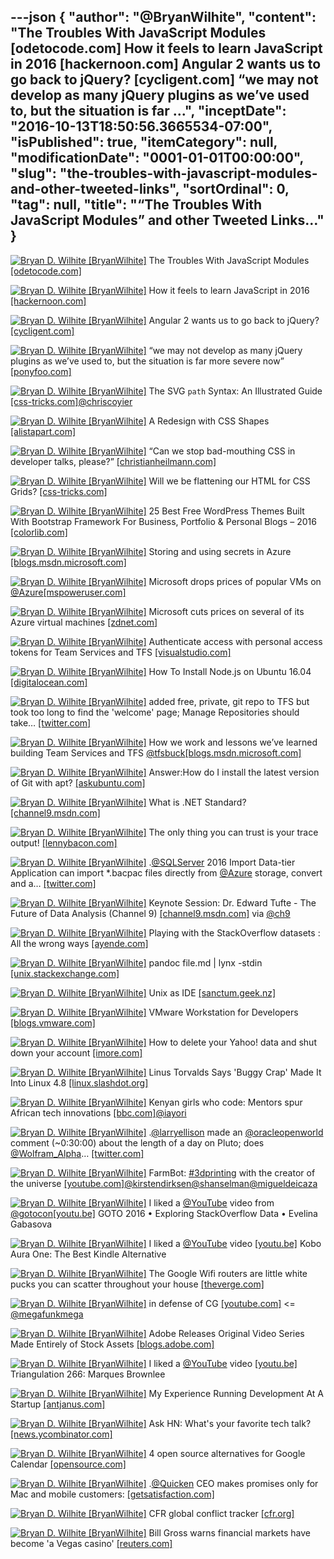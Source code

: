 ---json
{
  "author": "@BryanWilhite",
  "content": "The Troubles With JavaScript Modules [odetocode.com] How it feels to learn JavaScript in 2016 [hackernoon.com] Angular 2 wants us to go back to jQuery? [cycligent.com] “we may not develop as many jQuery plugins as we’ve used to, but the situation is far ...",
  "inceptDate": "2016-10-13T18:50:56.3665534-07:00",
  "isPublished": true,
  "itemCategory": null,
  "modificationDate": "0001-01-01T00:00:00",
  "slug": "the-troubles-with-javascript-modules-and-other-tweeted-links",
  "sortOrdinal": 0,
  "tag": null,
  "title": "“The Troubles With JavaScript Modules” and other Tweeted Links…"
}
---

[<img alt="Bryan D. Wilhite [BryanWilhite]" src="https://songhay.blob.core.windows.net/shared-social-twitter/BryanWilhite.jpeg">](http://t.co/UNdqV0Z1zz "Bryan D. Wilhite [BryanWilhite]") The Troubles With JavaScript Modules [[odetocode.com]](http://odetocode.com/blogs/scott/archive/2016/10/04/the-troubles-with-javascript-modules.aspx)

[<img alt="Bryan D. Wilhite [BryanWilhite]" src="https://songhay.blob.core.windows.net/shared-social-twitter/BryanWilhite.jpeg">](http://t.co/UNdqV0Z1zz "Bryan D. Wilhite [BryanWilhite]") How it feels to learn JavaScript in 2016 [[hackernoon.com]](https://hackernoon.com/how-it-feels-to-learn-javascript-in-2016-d3a717dd577f)

[<img alt="Bryan D. Wilhite [BryanWilhite]" src="https://songhay.blob.core.windows.net/shared-social-twitter/BryanWilhite.jpeg">](http://t.co/UNdqV0Z1zz "Bryan D. Wilhite [BryanWilhite]") Angular 2 wants us to go back to jQuery? [[cycligent.com]](https://www.cycligent.com/blog/does-angular-2-live-up-to-the-hype/)

[<img alt="Bryan D. Wilhite [BryanWilhite]" src="https://songhay.blob.core.windows.net/shared-social-twitter/BryanWilhite.jpeg">](http://t.co/UNdqV0Z1zz "Bryan D. Wilhite [BryanWilhite]") “we may not develop as many jQuery plugins as we’ve used to, but the situation is far more severe now” [[ponyfoo.com]](https://ponyfoo.com/articles/why-i-write-plain-javascript-modules)

[<img alt="Bryan D. Wilhite [BryanWilhite]" src="https://songhay.blob.core.windows.net/shared-social-twitter/BryanWilhite.jpeg">](http://t.co/UNdqV0Z1zz "Bryan D. Wilhite [BryanWilhite]") The SVG `path` Syntax: An Illustrated Guide [[css-tricks.com]](https://css-tricks.com/svg-path-syntax-illustrated-guide/)[@chriscoyier](http://twitter.com/chriscoyier)

[<img alt="Bryan D. Wilhite [BryanWilhite]" src="https://songhay.blob.core.windows.net/shared-social-twitter/BryanWilhite.jpeg">](http://t.co/UNdqV0Z1zz "Bryan D. Wilhite [BryanWilhite]") A Redesign with CSS Shapes [[alistapart.com]](http://alistapart.com/article/redesign-with-css-shapes)

[<img alt="Bryan D. Wilhite [BryanWilhite]" src="https://songhay.blob.core.windows.net/shared-social-twitter/BryanWilhite.jpeg">](http://t.co/UNdqV0Z1zz "Bryan D. Wilhite [BryanWilhite]") “Can we stop bad-mouthing CSS in developer talks, please?” [[christianheilmann.com]](https://www.christianheilmann.com/2016/10/05/can-we-stop-bad-mouthing-css-in-developer-talks-please/)

[<img alt="Bryan D. Wilhite [BryanWilhite]" src="https://songhay.blob.core.windows.net/shared-social-twitter/BryanWilhite.jpeg">](http://t.co/UNdqV0Z1zz "Bryan D. Wilhite [BryanWilhite]") Will we be flattening our HTML for CSS Grids? [[css-tricks.com]](https://css-tricks.com/will-flattening-html-css-grids/)

[<img alt="Bryan D. Wilhite [BryanWilhite]" src="https://songhay.blob.core.windows.net/shared-social-twitter/BryanWilhite.jpeg">](http://t.co/UNdqV0Z1zz "Bryan D. Wilhite [BryanWilhite]") 25 Best Free WordPress Themes Built With Bootstrap Framework For Business, Portfolio &amp; Personal Blogs – 2016 [[colorlib.com]](https://colorlib.com/wp/free-bootstrap-wordpress-themes/)

[<img alt="Bryan D. Wilhite [BryanWilhite]" src="https://songhay.blob.core.windows.net/shared-social-twitter/BryanWilhite.jpeg">](http://t.co/UNdqV0Z1zz "Bryan D. Wilhite [BryanWilhite]") Storing and using secrets in Azure [[blogs.msdn.microsoft.com]](https://blogs.msdn.microsoft.com/dotnet/2016/10/03/storing-and-using-secrets-in-azure/)

[<img alt="Bryan D. Wilhite [BryanWilhite]" src="https://songhay.blob.core.windows.net/shared-social-twitter/BryanWilhite.jpeg">](http://t.co/UNdqV0Z1zz "Bryan D. Wilhite [BryanWilhite]") Microsoft drops prices of popular VMs on [@Azure](http://twitter.com/Azure)[[mspoweruser.com]](https://mspoweruser.com/microsoft-drops-prices-popular-vms-azure/)

[<img alt="Bryan D. Wilhite [BryanWilhite]" src="https://songhay.blob.core.windows.net/shared-social-twitter/BryanWilhite.jpeg">](http://t.co/UNdqV0Z1zz "Bryan D. Wilhite [BryanWilhite]") Microsoft cuts prices on several of its Azure virtual machines [[zdnet.com]](http://www.zdnet.com/article/microsoft-cuts-prices-on-several-of-its-azure-virtual-machines/#ftag=RSSbaffb68)

[<img alt="Bryan D. Wilhite [BryanWilhite]" src="https://songhay.blob.core.windows.net/shared-social-twitter/BryanWilhite.jpeg">](http://t.co/UNdqV0Z1zz "Bryan D. Wilhite [BryanWilhite]") Authenticate access with personal access tokens for Team Services and TFS [[visualstudio.com]](https://www.visualstudio.com/sl-si/docs/setup-admin/team-services/use-personal-access-tokens-to-authenticate)

[<img alt="Bryan D. Wilhite [BryanWilhite]" src="https://songhay.blob.core.windows.net/shared-social-twitter/BryanWilhite.jpeg">](http://t.co/UNdqV0Z1zz "Bryan D. Wilhite [BryanWilhite]") How To Install Node.js on Ubuntu 16.04 [[digitalocean.com]](https://www.digitalocean.com/community/tutorials/how-to-install-node-js-on-ubuntu-16-04)

[<img alt="Bryan D. Wilhite [BryanWilhite]" src="https://songhay.blob.core.windows.net/shared-social-twitter/BryanWilhite.jpeg">](http://t.co/UNdqV0Z1zz "Bryan D. Wilhite [BryanWilhite]") added free, private, git repo to TFS but took too long to find the 'welcome' page; Manage Repositories should take… [[twitter.com]](https://twitter.com/i/web/status/782463082207453184)

[<img alt="Bryan D. Wilhite [BryanWilhite]" src="https://songhay.blob.core.windows.net/shared-social-twitter/BryanWilhite.jpeg">](http://t.co/UNdqV0Z1zz "Bryan D. Wilhite [BryanWilhite]") How we work and lessons we’ve learned building Team Services and TFS [@tfsbuck](http://twitter.com/tfsbuck)[[blogs.msdn.microsoft.com]](https://blogs.msdn.microsoft.com/visualstudioalm/2016/10/05/how-we-work-and-lessons-weve-learned-building-team-services-and-tfs/)

[<img alt="Bryan D. Wilhite [BryanWilhite]" src="https://songhay.blob.core.windows.net/shared-social-twitter/BryanWilhite.jpeg">](http://t.co/UNdqV0Z1zz "Bryan D. Wilhite [BryanWilhite]") Answer:How do I install the latest version of Git with apt? [[askubuntu.com]](http://askubuntu.com/a/568596/433878?stw=2)

[<img alt="Bryan D. Wilhite [BryanWilhite]" src="https://songhay.blob.core.windows.net/shared-social-twitter/BryanWilhite.jpeg">](http://t.co/UNdqV0Z1zz "Bryan D. Wilhite [BryanWilhite]") What is .NET Standard? [[channel9.msdn.com]](https://channel9.msdn.com/Blogs/Seth-Juarez/What-is-NET-Standard)

[<img alt="Bryan D. Wilhite [BryanWilhite]" src="https://songhay.blob.core.windows.net/shared-social-twitter/BryanWilhite.jpeg">](http://t.co/UNdqV0Z1zz "Bryan D. Wilhite [BryanWilhite]") The only thing you can trust is your trace output! [[lennybacon.com]](https://lennybacon.com/post/2016/10/03/the-only-thing-you-can-trust-is-your-trace-output)

[<img alt="Bryan D. Wilhite [BryanWilhite]" src="https://songhay.blob.core.windows.net/shared-social-twitter/BryanWilhite.jpeg">](http://t.co/UNdqV0Z1zz "Bryan D. Wilhite [BryanWilhite]") .[@SQLServer](http://twitter.com/SQLServer) 2016 Import Data-tier Application can import *.bacpac files directly from [@Azure](http://twitter.com/Azure) storage, convert and a… [[twitter.com]](https://twitter.com/i/web/status/782385385137512449)

[<img alt="Bryan D. Wilhite [BryanWilhite]" src="https://songhay.blob.core.windows.net/shared-social-twitter/BryanWilhite.jpeg">](http://t.co/UNdqV0Z1zz "Bryan D. Wilhite [BryanWilhite]") Keynote Session: Dr. Edward Tufte - The Future of Data Analysis (Channel 9) [[channel9.msdn.com]](https://channel9.msdn.com/Events/Machine-Learning-and-Data-Sciences-Conference/Data-Science-Summit-2016/MSDSS11) via [@ch9](http://twitter.com/ch9)

[<img alt="Bryan D. Wilhite [BryanWilhite]" src="https://songhay.blob.core.windows.net/shared-social-twitter/BryanWilhite.jpeg">](http://t.co/UNdqV0Z1zz "Bryan D. Wilhite [BryanWilhite]") Playing with the StackOverflow datasets : All the wrong ways [[ayende.com]](https://ayende.com/blog/175618/playing-with-the-stackoverflow-datasets-all-the-wrong-ways)

[<img alt="Bryan D. Wilhite [BryanWilhite]" src="https://songhay.blob.core.windows.net/shared-social-twitter/BryanWilhite.jpeg">](http://t.co/UNdqV0Z1zz "Bryan D. Wilhite [BryanWilhite]") pandoc file.md | lynx -stdin [[unix.stackexchange.com]](http://unix.stackexchange.com/questions/4140/markdown-viewer)

[<img alt="Bryan D. Wilhite [BryanWilhite]" src="https://songhay.blob.core.windows.net/shared-social-twitter/BryanWilhite.jpeg">](http://t.co/UNdqV0Z1zz "Bryan D. Wilhite [BryanWilhite]") Unix as IDE [[sanctum.geek.nz]](https://sanctum.geek.nz/arabesque/unix-as-ide-introduction/)

[<img alt="Bryan D. Wilhite [BryanWilhite]" src="https://songhay.blob.core.windows.net/shared-social-twitter/BryanWilhite.jpeg">](http://t.co/UNdqV0Z1zz "Bryan D. Wilhite [BryanWilhite]") VMware Workstation for Developers [[blogs.vmware.com]](http://blogs.vmware.com/workstation/2016/10/workstation-for-developers.html)

[<img alt="Bryan D. Wilhite [BryanWilhite]" src="https://songhay.blob.core.windows.net/shared-social-twitter/BryanWilhite.jpeg">](http://t.co/UNdqV0Z1zz "Bryan D. Wilhite [BryanWilhite]") How to delete your Yahoo! data and shut down your account [[imore.com]](http://www.imore.com/how-delete-your-yahoo-data-and-shut-down-your-account)

[<img alt="Bryan D. Wilhite [BryanWilhite]" src="https://songhay.blob.core.windows.net/shared-social-twitter/BryanWilhite.jpeg">](http://t.co/UNdqV0Z1zz "Bryan D. Wilhite [BryanWilhite]") Linus Torvalds Says 'Buggy Crap' Made It Into Linux 4.8 [[linux.slashdot.org]](https://linux.slashdot.org/story/16/10/05/210227/linus-torvalds-says-buggy-crap-made-it-into-linux-48?utm_source=feedly1.0mainlinkanon&utm_medium=feed)

[<img alt="Bryan D. Wilhite [BryanWilhite]" src="https://songhay.blob.core.windows.net/shared-social-twitter/BryanWilhite.jpeg">](http://t.co/UNdqV0Z1zz "Bryan D. Wilhite [BryanWilhite]") Kenyan girls who code: Mentors spur African tech innovations [[bbc.com]](http://www.bbc.com/news/world-africa-37489006)[@iayori](http://twitter.com/iayori)

[<img alt="Bryan D. Wilhite [BryanWilhite]" src="https://songhay.blob.core.windows.net/shared-social-twitter/BryanWilhite.jpeg">](http://t.co/UNdqV0Z1zz "Bryan D. Wilhite [BryanWilhite]") .[@larryellison](http://twitter.com/larryellison) made an [@oracleopenworld](http://twitter.com/oracleopenworld) comment (~0:30:00) about the length of a day on Pluto; does [@Wolfram_Alpha](http://twitter.com/Wolfram_Alpha)… [[twitter.com]](https://twitter.com/i/web/status/783062439688482816)

[<img alt="Bryan D. Wilhite [BryanWilhite]" src="https://songhay.blob.core.windows.net/shared-social-twitter/BryanWilhite.jpeg">](http://t.co/UNdqV0Z1zz "Bryan D. Wilhite [BryanWilhite]") FarmBot: [#3dprinting](http://twitter.com/search?q=%233dprinting) with the creator of the universe [[youtube.com]](https://www.youtube.com/watch?v=BqYrAWssrrY)[@kirstendirksen](http://twitter.com/kirstendirksen)[@shanselman](http://twitter.com/shanselman)[@migueldeicaza](http://twitter.com/migueldeicaza)

[<img alt="Bryan D. Wilhite [BryanWilhite]" src="https://songhay.blob.core.windows.net/shared-social-twitter/BryanWilhite.jpeg">](http://t.co/UNdqV0Z1zz "Bryan D. Wilhite [BryanWilhite]") I liked a [@YouTube](http://twitter.com/YouTube) video from [@gotocon](http://twitter.com/gotocon)[[youtu.be]](http://youtu.be/qlKZKN7il7c?a) GOTO 2016 • Exploring StackOverflow Data • Evelina Gabasova 

[<img alt="Bryan D. Wilhite [BryanWilhite]" src="https://songhay.blob.core.windows.net/shared-social-twitter/BryanWilhite.jpeg">](http://t.co/UNdqV0Z1zz "Bryan D. Wilhite [BryanWilhite]") I liked a [@YouTube](http://twitter.com/YouTube) video [[youtu.be]](http://youtu.be/Zbv-MpokrC4?a) Kobo Aura One: The Best Kindle Alternative 

[<img alt="Bryan D. Wilhite [BryanWilhite]" src="https://songhay.blob.core.windows.net/shared-social-twitter/BryanWilhite.jpeg">](http://t.co/UNdqV0Z1zz "Bryan D. Wilhite [BryanWilhite]") The Google Wifi routers are little white pucks you can scatter throughout your house [[theverge.com]](http://www.theverge.com/2016/10/4/13157680/google-wifi-router-photos-hands-on)

[<img alt="Bryan D. Wilhite [BryanWilhite]" src="https://songhay.blob.core.windows.net/shared-social-twitter/BryanWilhite.jpeg">](http://t.co/UNdqV0Z1zz "Bryan D. Wilhite [BryanWilhite]") in defense of CG [[youtube.com]](https://www.youtube.com/watch?v=bL6hp8BKB24) &lt;= [@megafunkmega](http://twitter.com/megafunkmega)

[<img alt="Bryan D. Wilhite [BryanWilhite]" src="https://songhay.blob.core.windows.net/shared-social-twitter/BryanWilhite.jpeg">](http://t.co/UNdqV0Z1zz "Bryan D. Wilhite [BryanWilhite]") Adobe Releases Original Video Series Made Entirely of Stock Assets [[blogs.adobe.com]](http://blogs.adobe.com/creative/adobe-releases-original-video-series-made-entirely-of-stock-assets/)

[<img alt="Bryan D. Wilhite [BryanWilhite]" src="https://songhay.blob.core.windows.net/shared-social-twitter/BryanWilhite.jpeg">](http://t.co/UNdqV0Z1zz "Bryan D. Wilhite [BryanWilhite]") I liked a [@YouTube](http://twitter.com/YouTube) video [[youtu.be]](http://youtu.be/bCaEDPsMAg0?a) Triangulation 266: Marques Brownlee 

[<img alt="Bryan D. Wilhite [BryanWilhite]" src="https://songhay.blob.core.windows.net/shared-social-twitter/BryanWilhite.jpeg">](http://t.co/UNdqV0Z1zz "Bryan D. Wilhite [BryanWilhite]") My Experience Running Development At A Startup [[antjanus.com]](http://antjanus.com/blog/thoughts-and-opinions/experience-running-development-startup/)

[<img alt="Bryan D. Wilhite [BryanWilhite]" src="https://songhay.blob.core.windows.net/shared-social-twitter/BryanWilhite.jpeg">](http://t.co/UNdqV0Z1zz "Bryan D. Wilhite [BryanWilhite]") Ask HN: What's your favorite tech talk? [[news.ycombinator.com]](https://news.ycombinator.com/item?id=12637239)

[<img alt="Bryan D. Wilhite [BryanWilhite]" src="https://songhay.blob.core.windows.net/shared-social-twitter/BryanWilhite.jpeg">](http://t.co/UNdqV0Z1zz "Bryan D. Wilhite [BryanWilhite]") 4 open source alternatives for Google Calendar [[opensource.com]](https://opensource.com/life/16/10/alternatives-google-calendar)

[<img alt="Bryan D. Wilhite [BryanWilhite]" src="https://songhay.blob.core.windows.net/shared-social-twitter/BryanWilhite.jpeg">](http://t.co/UNdqV0Z1zz "Bryan D. Wilhite [BryanWilhite]") .[@Quicken](http://twitter.com/Quicken) CEO makes promises only for Mac and mobile customers: [[getsatisfaction.com]](https://getsatisfaction.com/quickencommunity/topics/an-update-from-our-ceo-eric-dunn)

[<img alt="Bryan D. Wilhite [BryanWilhite]" src="https://songhay.blob.core.windows.net/shared-social-twitter/BryanWilhite.jpeg">](http://t.co/UNdqV0Z1zz "Bryan D. Wilhite [BryanWilhite]") CFR global conflict tracker [[cfr.org]](http://www.cfr.org/global/global-conflict-tracker/p32137#!/)

[<img alt="Bryan D. Wilhite [BryanWilhite]" src="https://songhay.blob.core.windows.net/shared-social-twitter/BryanWilhite.jpeg">](http://t.co/UNdqV0Z1zz "Bryan D. Wilhite [BryanWilhite]") Bill Gross warns financial markets have become 'a Vegas casino' [[reuters.com]](http://www.reuters.com/article/us-funds-janus-gross-idUSKCN12415V)
